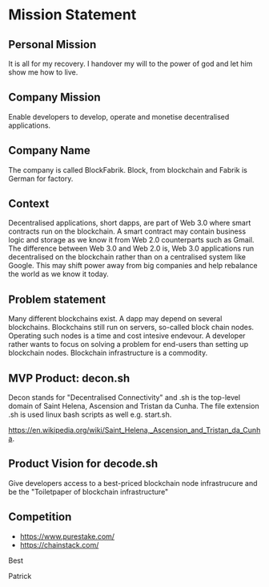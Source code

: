 # Mission Statement

## Personal Mission

It is all for my recovery. I handover my will to the power of god and let him show me how to live. 

## Company Mission

Enable developers to develop, operate and monetise decentralised applications.

## Company Name

The company is called BlockFabrik. Block, from blockchain and Fabrik is German for factory. 

## Context

Decentralised applications, short dapps, are part of Web 3.0 where smart contracts run on the blockchain. A smart contract may contain business logic and storage as we know it from Web 2.0 counterparts such as Gmail. The difference between Web 3.0 and Web 2.0 is, Web 3.0 applications run decentralised on the blockchain rather than on a centralised system like Google. This may shift power away from big companies and help rebalance the world as we know it today. 

## Problem statement

Many different blockchains exist. A dapp may depend on several blockchains. Blockchains still run on servers, so-called block chain nodes. Operating such nodes is a time and cost intesive endevour. A developer rather wants to focus on solving a problem for end-users than setting up blockchain nodes. Blockchain infrastructure is a commodity.

## MVP Product: decon.sh

Decon stands for "Decentralised Connectivity" and .sh is the top-level domain of Saint Helena, Ascension and Tristan da Cunha. The file extension .sh is used linux bash scripts as well e.g. start.sh.

https://en.wikipedia.org/wiki/Saint_Helena,_Ascension_and_Tristan_da_Cunha.

## Product Vision for decode.sh

Give developers access to a best-priced blockchain node infrastrucure and be the "Toiletpaper of blockchain infrastructure"

## Competition

- https://www.purestake.com/
- https://chainstack.com/

Best

Patrick
